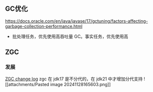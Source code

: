 ## GC优化
https://docs.oracle.com/en/java/javase/17/gctuning/factors-affecting-garbage-collection-performance.html

- 批处理任务，优先使用高吞吐量 GC。事实任务，优先使用高



## ZGC
### 发展
[ZGC change log](https://wiki.openjdk.org/display/zgc#Main-ChangeLog)
zgc 在 jdk17 是不分代的，在 jdk21 中才增加分代支持
![[attachments/Pasted image 20241128165603.png]]